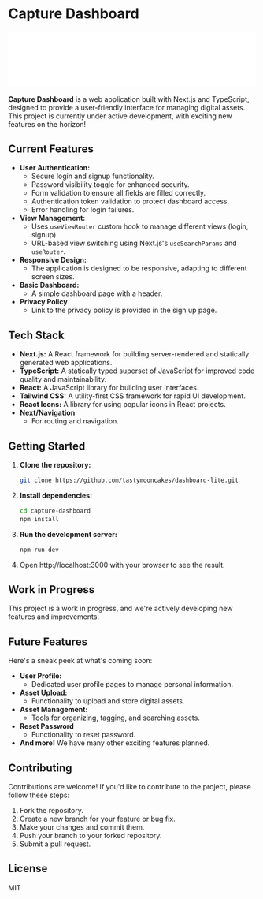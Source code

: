 # Capture Dashboard

![Capture Logo](/public/Capture.svg)

**Capture Dashboard** is a web application built with Next.js and TypeScript, designed to provide a user-friendly interface for managing digital assets. This project is currently under active development, with exciting new features on the horizon!

## Current Features

*   **User Authentication:**
    *   Secure login and signup functionality.
    *   Password visibility toggle for enhanced security.
    *   Form validation to ensure all fields are filled correctly.
    *   Authentication token validation to protect dashboard access.
    *   Error handling for login failures.
*   **View Management:**
    *   Uses `useViewRouter` custom hook to manage different views (login, signup).
    *   URL-based view switching using Next.js's `useSearchParams` and `useRouter`.
*   **Responsive Design:**
    *   The application is designed to be responsive, adapting to different screen sizes.
*   **Basic Dashboard:**
    *   A simple dashboard page with a header.
* **Privacy Policy**
    * Link to the privacy policy is provided in the sign up page.

## Tech Stack

*   **Next.js:** A React framework for building server-rendered and statically generated web applications.
*   **TypeScript:** A statically typed superset of JavaScript for improved code quality and maintainability.
*   **React:** A JavaScript library for building user interfaces.
*   **Tailwind CSS:** A utility-first CSS framework for rapid UI development.
*   **React Icons:** A library for using popular icons in React projects.
* **Next/Navigation**
    * For routing and navigation.

## Getting Started

1.  **Clone the repository:**

    ```bash
    git clone https://github.com/tastymooncakes/dashboard-lite.git
    ```

2.  **Install dependencies:**

    ```bash
    cd capture-dashboard
    npm install
    ```

3.  **Run the development server:**

    ```bash
    npm run dev
    ```

4.  Open http://localhost:3000 with your browser to see the result.

## Work in Progress

This project is a work in progress, and we're actively developing new features and improvements.

## Future Features

Here's a sneak peek at what's coming soon:

*   **User Profile:**
    *   Dedicated user profile pages to manage personal information.
*   **Asset Upload:**
    *   Functionality to upload and store digital assets.
*   **Asset Management:**
    *   Tools for organizing, tagging, and searching assets.
* **Reset Password**
    * Functionality to reset password.
*   **And more!** We have many other exciting features planned.

## Contributing

Contributions are welcome! If you'd like to contribute to the project, please follow these steps:

1.  Fork the repository.
2.  Create a new branch for your feature or bug fix.
3.  Make your changes and commit them.
4.  Push your branch to your forked repository.
5.  Submit a pull request.

## License

MIT